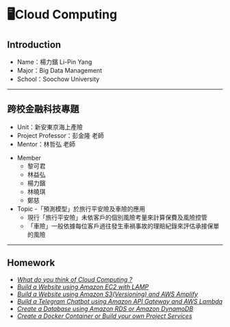 # 🖥Cloud Computing
## Introduction
  * Name：楊力鑌 Li-Pin Yang
  * Major：Big Data Management
  * School：Soochow University
---
## 跨校金融科技專題
  * Unit：新安東京海上產險
  * Project Professor：彭金隆 老師
  * Mentor：林哲弘 老師
  + Member
    + 黎可君
    + 林益弘
    + 楊力鑌
    + 林曉琪
    + 鄭慈
  + Topic -「預測模型」於旅行平安險及車險的應用
    + 現行「旅行平安險」未依客戶的個別風險考量來計算保費及風險控管
    + 「車險」一般依據每位客戶過往發生車禍事故的理賠紀錄來評估承接保單的風險
---
## Homework
  * *[What do you think of Cloud Computing ?](https://github.com/08170228/FinTech/blob/main/hw1/%E4%BD%9C%E6%A5%AD1.md)*
  * *[Build a Website using Amazon EC2 with LAMP](https://youtu.be/hxBZMcF-5uw)*
  * *[Build a Website using Amazon S3(Versioning) and AWS Amplify](https://youtu.be/WjOCJeli_cY)*
  * *[Build a Telegram Chatbot using Amazon API Gateway and AWS Lambda](https://youtu.be/oI50DVlIXOo)*
  * *[Create a Database using Amazon RDS or Amazon DynamoDB]()*
  * *[Create a Docker Container or Build your own Project Services]()*
